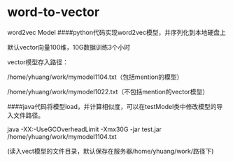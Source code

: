 # word-to-vector
word2vec Model
####python代码实现word2vec模型，并序列化到本地硬盘上

默认vector向量100维，10G数据训练3个小时

vector模型存入路径：

/home/yhuang/work/mymodel1104.txt（包括mention的模型）

/home/yhuang/work/mymodel1022.txt（不包括mention的vector模型）

####java代码将模型load，并计算相似度，可以在testModel类中修改模型的导入文件路径。

java -XX:-UseGCOverheadLimit -Xmx30G -jar test.jar /home/yhuang/work/mymodel1104.txt

(读入vect模型的文件目录，默认保存在服务器/home/yhuang/work/路径下)
